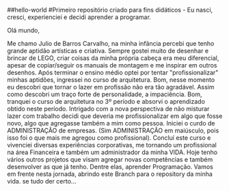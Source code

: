 ##hello-world
#Primeiro repositório criado para fins didáticos - Eu nasci, cresci, experienciei e decidi aprender a programar.

Olá mundo,

Me chamo Julio de Barros Carvalho, na minha infância percebi que tenho grande aptidão artísticas e criativa. Sempre gostei muito de desenhar e brincar de LEGO, criar coisas da minha própria cabeça era meu diferencial, apesar de copiar/seguir os manuais de montagem e me inspirar em outros desenhos. Após terminar o ensino médio optei por tentar "profissionalizar" minhas aptidões, ingressei no curso de arquitetura. Bom, nesse momento eu descobri que tornar o lazer em profissão não era tão agradável. Assim como descobri um traço forte de personalidade, a impaciência. Bom, tranquei o curso de arquitetura no 3º período e absorvi o aprendizado obtido neste período. Intrigado com a nova perspectiva de não misturar lazer com trabalho decidi que deveria me profissionalizar em algo que fosse novo, algo que agregasse também a mim como pessoa. Iniciei o curdo de ADMINISTRAÇÂO de empresas. (Sim ADMINISTRAÇÂO em maiúsculo, pois isso foi o que mais me agregou como profissional). Concluí este curso e vivenciei diversas experiências corporativas, me tornando um profissional na área Financeira e também um administrador da minha VIDA. Hoje tenho vários outros projetos que visam agregar novas competências e também desenvolver as que já tenho. Dentre elas, aprender Programação. Vamos em frente nesta jornada, abrindo este Branch para o repository da minha vida. se tudo der certo...
